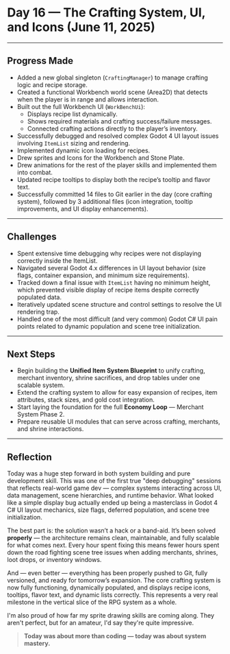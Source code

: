 # Day 16 — The Crafting System, UI, and Icons (June 11, 2025)

---

## **Progress Made**

- Added a new global singleton (`CraftingManager`) to manage crafting logic and recipe storage.
- Created a functional Workbench world scene (Area2D) that detects when the player is in range and allows interaction.
- Built out the full Workbench UI (`WorkBenchUi`):
  - Displays recipe list dynamically.
  - Shows required materials and crafting success/failure messages.
  - Connected crafting actions directly to the player’s inventory.
- Successfully debugged and resolved complex Godot 4 UI layout issues involving `ItemList` sizing and rendering.
- Implemented dynamic icon loading for recipes.
- Drew sprites and Icons for the Workbench and Stone Plate.
- Drew animations for the rest of the player skills and implemented them into combat.
- Updated recipe tooltips to display both the recipe’s tooltip and flavor text.
- Successfully committed 14 files to Git earlier in the day (core crafting system), followed by 3 additional files (icon integration, tooltip improvements, and UI display enhancements).

---

## **Challenges**

- Spent extensive time debugging why recipes were not displaying correctly inside the ItemList.
- Navigated several Godot 4.x differences in UI layout behavior (size flags, container expansion, and minimum size requirements).
- Tracked down a final issue with `ItemList` having no minimum height, which prevented visible display of recipe items despite correctly populated data.
- Iteratively updated scene structure and control settings to resolve the UI rendering trap.
- Handled one of the most difficult (and very common) Godot C# UI pain points related to dynamic population and scene tree initialization.

---

## **Next Steps**

- Begin building the **Unified Item System Blueprint** to unify crafting, merchant inventory, shrine sacrifices, and drop tables under one scalable system.
- Extend the crafting system to allow for easy expansion of recipes, item attributes, stack sizes, and gold cost integration.
- Start laying the foundation for the full **Economy Loop** — Merchant System Phase 2.
- Prepare reusable UI modules that can serve across crafting, merchants, and shrine interactions.

---

## **Reflection**

Today was a huge step forward in both system building and pure development skill. This was one of the first true "deep debugging" sessions that reflects real-world game dev — complex systems interacting across UI, data management, scene hierarchies, and runtime behavior. What looked like a simple display bug actually ended up being a masterclass in Godot 4 C# UI layout mechanics, size flags, deferred population, and scene tree initialization.

The best part is: the solution wasn’t a hack or a band-aid. It’s been solved **properly** — the architecture remains clean, maintainable, and fully scalable for what comes next. Every hour spent fixing this means fewer hours spent down the road fighting scene tree issues when adding merchants, shrines, loot drops, or inventory windows.

And — even better — everything has been properly pushed to Git, fully versioned, and ready for tomorrow’s expansion. The core crafting system is now fully functioning, dynamically populated, and displays recipe icons, tooltips, flavor text, and dynamic lists correctly. This represents a very real milestone in the vertical slice of the RPG system as a whole.

I'm also proud of how far my sprite drawing skills are coming along. They aren't perfect,
but for an amateur, I'd say they're quite impressive.

> **Today was about more than coding — today was about system mastery.**

